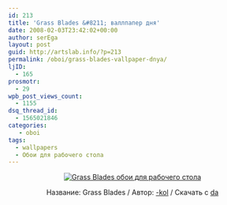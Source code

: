 ```yaml
---
id: 213
title: 'Grass Blades &#8211; валлпапер дня'
date: 2008-02-03T23:42:02+00:00
author: serEga
layout: post
guid: http://artslab.info/?p=213
permalink: /oboi/grass-blades-vallpaper-dnya/
ljID:
  - 165
prosmotr:
  - 29
wpb_post_views_count:
  - 1155
dsq_thread_id:
  - 1565021846
categories:
   - oboi
tags:
  - wallpapers
  - Обои для рабочего стола
---
```

<p style="text-align: center">
  <a href="http://-kol.deviantart.com/art/Grass-Blades-73597063" target="_blank"><img src="{{site.img_cdn}}/grass_wallpapers.jpg" alt="Grass Blades обои для рабочего стола" border="0" /></a>
</p>

<p style="text-align: center">
  Название: Grass Blades / Автор: <a href="http://-kol.deviantart.com/" target="_blank">-kol</a> / Скачать с <a href="http://-kol.deviantart.com/art/Grass-Blades-73597063" target="_blank">da</a>
</p>